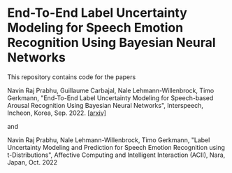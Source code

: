 # End-To-End Label Uncertainty Modeling for Speech Emotion Recognition Using Bayesian Neural Networks 

This repository contains code for the papers

Navin Raj Prabhu, Guillaume Carbajal, Nale Lehmann-Willenbrock, Timo Gerkmann, "End-To-End Label Uncertainty Modeling for Speech-based Arousal Recognition Using Bayesian Neural Networks", Interspeech, Incheon, Korea, Sep. 2022. [[arxiv]](https://arxiv.org/abs/2110.03299)

and

Navin Raj Prabhu, Nale Lehmann-Willenbrock, Timo Gerkmann, "Label Uncertainty Modeling and Prediction for Speech Emotion Recognition using t-Distributions", Affective Computing and Intelligent Interaction (ACII), Nara, Japan, Oct. 2022